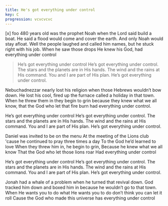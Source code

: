 ```yaml
---
title: He's got everything under control
key: C
progression: vcvcvcvc
---
```


[x] foo 480 years old was the prophet Noah
when the Lord said build a boat.
He said a flood would come and cover the earth.
And only Noah would stay afloat.
Well the people laughed and called him names,
but he stuck right with his job.
When he saw those drops He knew his God,
had everything under control

>He’s got everything under control
He’s got everything under control.
The stars and the planets are in His hands.
The wind and the rains at His command.
You and I are part of His plan.
He’s got everything under control.

Nebuchadnezzar nearly lost his religion 
when those Hebrews wouldn’t bow down.
He lost his cool, fired up the furnace
called a holiday in that town.
When he threw them in they begin to grin
because they knew what we all know, 
that the God who let that fire burn
had everything under control.

He’s got everything under control
He’s got everything under control.
The stars and the planets are in His hands.
The wind and the rains at His command.
You and I are part of His plan.
He’s got everything under control.

Daniel was invited to be on the menu
At the meeting of the Lions club
'cause he continued to pray three times a day 
To the God he’d learned to love
When they threw him in, he begin to grin, 
Because he knew what we all know
That the God who let those lions roar 
Had everything under control

He’s got everything under control
He’s got everything under control.
The stars and the planets are in His hands.
The wind and the rains at His command.
You and I are part of His plan.
He’s got everything under control.

Jonah had a whale of a problem 
when he turned that revival down.
God tracked him down and boxed him in 
because he wouldn’t go to that town.
When He wants you to do what He wants you to do 
don’t think you can let it roll
Cause the God who made this universe 
has everything under control